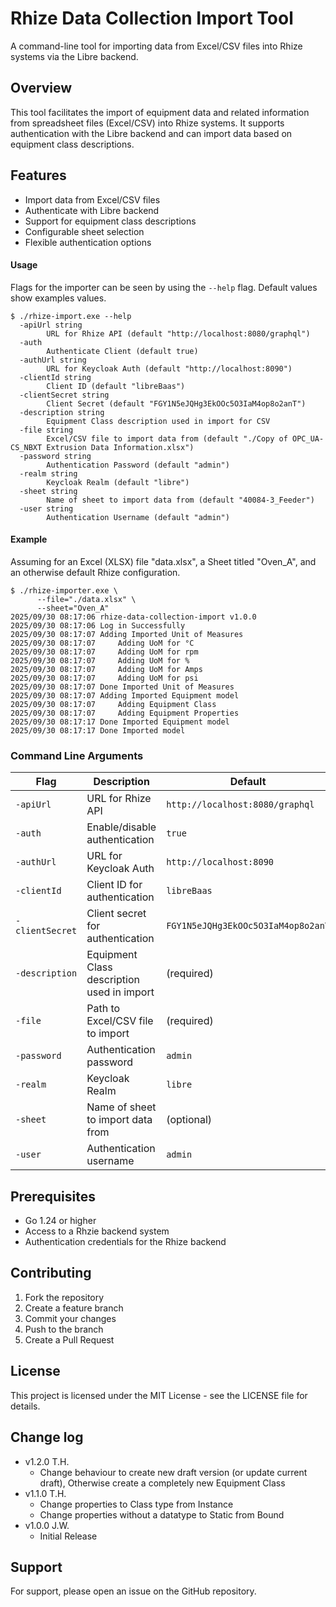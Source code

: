 # Rhize Data Collection Import Tool

A command-line tool for importing data from Excel/CSV files into Rhize systems via the Libre backend.

## Overview

This tool facilitates the import of equipment data and related information from spreadsheet files (Excel/CSV) into Rhize systems. It supports authentication with the Libre backend and can import data based on equipment class descriptions.

## Features

- Import data from Excel/CSV files
- Authenticate with Libre backend
- Support for equipment class descriptions
- Configurable sheet selection
- Flexible authentication options

#### Usage

Flags for the importer can be seen by using the `--help` flag. Default values show examples values.
```shell
$ ./rhize-import.exe --help
  -apiUrl string
        URL for Rhize API (default "http://localhost:8080/graphql")
  -auth
        Authenticate Client (default true)
  -authUrl string
        URL for Keycloak Auth (default "http://localhost:8090")
  -clientId string
        Client ID (default "libreBaas")
  -clientSecret string
        Client Secret (default "FGY1N5eJQHg3EkOOc5O3IaM4op8o2anT")
  -description string
        Equipment Class description used in import for CSV
  -file string
        Excel/CSV file to import data from (default "./Copy of OPC_UA-CS_NBXT Extrusion Data Information.xlsx")
  -password string
        Authentication Password (default "admin")
  -realm string
        Keycloak Realm (default "libre")
  -sheet string
        Name of sheet to import data from (default "40084-3_Feeder")
  -user string
        Authentication Username (default "admin")
```

#### Example
Assuming for an Excel (XLSX) file "data.xlsx", a Sheet titled "Oven_A", and an otherwise default Rhize configuration.

```shell
$ ./rhize-importer.exe \
      --file="./data.xlsx" \
      --sheet="Oven_A" 
2025/09/30 08:17:06 rhize-data-collection-import v1.0.0
2025/09/30 08:17:06 Log in Successfully
2025/09/30 08:17:07 Adding Imported Unit of Measures
2025/09/30 08:17:07     Adding UoM for °C
2025/09/30 08:17:07     Adding UoM for rpm
2025/09/30 08:17:07     Adding UoM for %
2025/09/30 08:17:07     Adding UoM for Amps
2025/09/30 08:17:07     Adding UoM for psi
2025/09/30 08:17:07 Done Imported Unit of Measures
2025/09/30 08:17:07 Adding Imported Equipment model
2025/09/30 08:17:07     Adding Equipment Class
2025/09/30 08:17:07     Adding Equipment Properties
2025/09/30 08:17:17 Done Imported Equipment model
2025/09/30 08:17:17 Done Imported model
```

### Command Line Arguments

| Flag | Description | Default |
|------|-------------|---------|
| `-apiUrl` | URL for Rhize API | `http://localhost:8080/graphql` |
| `-auth` | Enable/disable authentication | `true` |
| `-authUrl` | URL for Keycloak Auth | `http://localhost:8090` |
| `-clientId` | Client ID for authentication | `libreBaas` |
| `-clientSecret` | Client secret for authentication | `FGY1N5eJQHg3EkOOc5O3IaM4op8o2anT` |
| `-description` | Equipment Class description used in import | (required) |
| `-file` | Path to Excel/CSV file to import | (required) |
| `-password` | Authentication password | `admin` |
| `-realm` | Keycloak Realm | `libre` |
| `-sheet` | Name of sheet to import data from | (optional) |
| `-user` | Authentication username | `admin` |

## Prerequisites

- Go 1.24 or higher
- Access to a Rhzie backend system
- Authentication credentials for the Rhize backend

## Contributing

1. Fork the repository
2. Create a feature branch
3. Commit your changes
4. Push to the branch
5. Create a Pull Request

## License

This project is licensed under the MIT License - see the LICENSE file for details.

## Change log

- v1.2.0 T.H.
  - Change behaviour to create new draft version (or update current draft), Otherwise create a completely new Equipment Class
- v1.1.0 T.H.
  - Change properties to Class type from Instance
  - Change properties without a datatype to Static from Bound
- v1.0.0 J.W.
  - Initial Release

## Support

For support, please open an issue on the GitHub repository.
